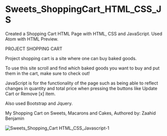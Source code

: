 # Sweets_ShoppingCart_HTML_CSS_JS
Created a Shopping Cart HTML Page with HTML, CSS and JavaScript. Used Atom with HTML Preview. 

PROJECT SHOPPING CART

Project shopping cart is a site where one can buy baked goods. 

To use this site scroll and find which baked goods you want to buy and put them in the cart, make sure to check out!

JavaScript is for the functionality of the page such as being able to reflect changes in quantity and total price when pressing the buttons like Update Cart or Remove [x] item. 

Also used Bootstrap and Jquery. 

My Shopping Cart on Sweets, Macarons and Cakes, Authored by: Zaahid Benjamin

![Sweets_Shopping_Cart HTML_CSS_Javascript-1](https://user-images.githubusercontent.com/65886071/83040462-da27a000-a071-11ea-980f-16cf8e0c432a.jpg)


